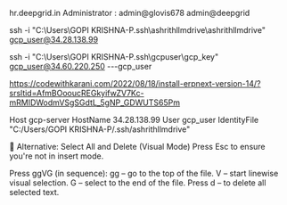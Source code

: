 hr.deepgrid.in
Administrator : admin@glovis678  admin@deepgrid


ssh -i "C:\Users\GOPI KRISHNA-P\.ssh\ashrithllmdrive\ashrithllmdrive" gcp_user@34.28.138.99           

ssh -i "C:\Users\GOPI KRISHNA-P\.ssh\gcpuser\gcp_key" gcp_user@34.60.220.250            ---gcp_user

https://codewithkarani.com/2022/08/18/install-erpnext-version-14/?srsltid=AfmBOooucREGkyifwZV7Kc-mRMIDWodmVSgSGdtL_5gNP_GDWUTS65Pm



Host gcp-server
    HostName 34.28.138.99
    User gcp_user
    IdentityFile "C:/Users/GOPI KRISHNA-P/.ssh/ashrithllmdrive"


🔄 Alternative: Select All and Delete (Visual Mode)
Press Esc to ensure you're not in insert mode.

Press ggVG (in sequence):
gg – go to the top of the file.
V – start linewise visual selection.
G – select to the end of the file.
Press d – to delete all selected text.




